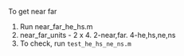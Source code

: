 To get near far
1. Run near_far_he_hs.m
2. near_far_units - 2 x 4. 2-near,far. 4-he,hs,ne,ns
3. To check, run `test_he_hs_ne_ns.m`